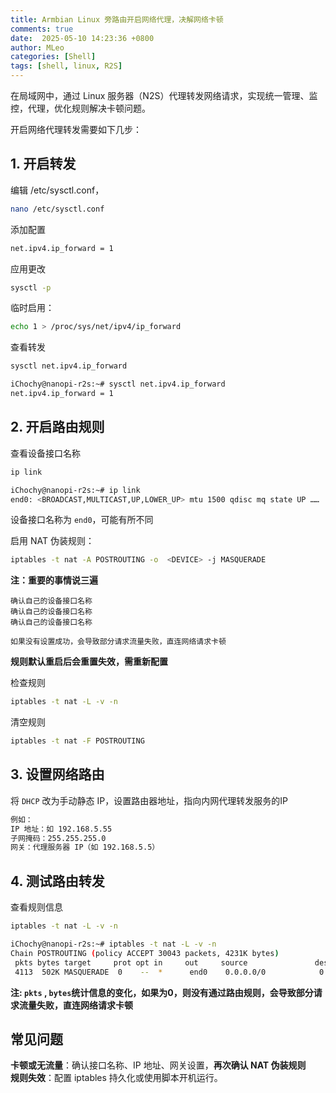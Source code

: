 ```yaml
---
title: Armbian Linux 旁路由开启网络代理，决解网络卡顿
comments: true
date:  2025-05-10 14:23:36 +0800
author: MLeo
categories: [Shell] 
tags: [shell, linux, R2S]
---
```


在局域网中，通过 Linux 服务器（N2S）代理转发网络请求，实现统一管理、监控，代理，优化规则解决卡顿问题。

开启网络代理转发需要如下几步：

## 1. 开启转发
编辑 /etc/sysctl.conf，
```bash
nano /etc/sysctl.conf
```
添加配置
```bash
net.ipv4.ip_forward = 1
```
应用更改
```bash 
sysctl -p 
```
临时启用：
```bash
echo 1 > /proc/sys/net/ipv4/ip_forward
```
查看转发
```bash
sysctl net.ipv4.ip_forward
```
```bash
iChochy@nanopi-r2s:~# sysctl net.ipv4.ip_forward
net.ipv4.ip_forward = 1
```

## 2. 开启路由规则
查看设备接口名称
```bash
ip link
```
```bash
iChochy@nanopi-r2s:~# ip link
end0: <BROADCAST,MULTICAST,UP,LOWER_UP> mtu 1500 qdisc mq state UP ……

```
设备接口名称为 `end0`，可能有所不同 

启用 NAT 伪装规则：
```bash
iptables -t nat -A POSTROUTING -o  <DEVICE> -j MASQUERADE
```
**注：重要的事情说三遍**
```
确认自己的设备接口名称
确认自己的设备接口名称
确认自己的设备接口名称

如果没有设置成功，会导致部分请求流量失败，直连网络请求卡顿
```
**规则默认重启后会重置失效，需重新配置**

检查规则
```bash
iptables -t nat -L -v -n
```


清空规则
```bash
iptables -t nat -F POSTROUTING
```

## 3. 设置网络路由
将 `DHCP` 改为手动静态 IP，设置路由器地址，指向内网代理转发服务的IP
```bash
例如：
IP 地址：如 192.168.5.55
子网掩码：255.255.255.0
网关：代理服务器 IP（如 192.168.5.5）
```
## 4. 测试路由转发
查看规则信息
```bash
iptables -t nat -L -v -n
```

```bash
iChochy@nanopi-r2s:~# iptables -t nat -L -v -n
Chain POSTROUTING (policy ACCEPT 30043 packets, 4231K bytes)
 pkts bytes target     prot opt in     out     source               destination         
 4113  502K MASQUERADE  0    --  *      end0    0.0.0.0/0            0.0.0.0/0           
```

**注: `pkts` , `bytes`统计信息的变化，如果为0，则没有通过路由规则，会导致部分请求流量失败，直连网络请求卡顿** 


## 常见问题
**卡顿或无流量**：确认接口名称、IP 地址、网关设置，**再次确认 NAT 伪装规则**  
**规则失效**：配置 iptables 持久化或使用脚本开机运行。
